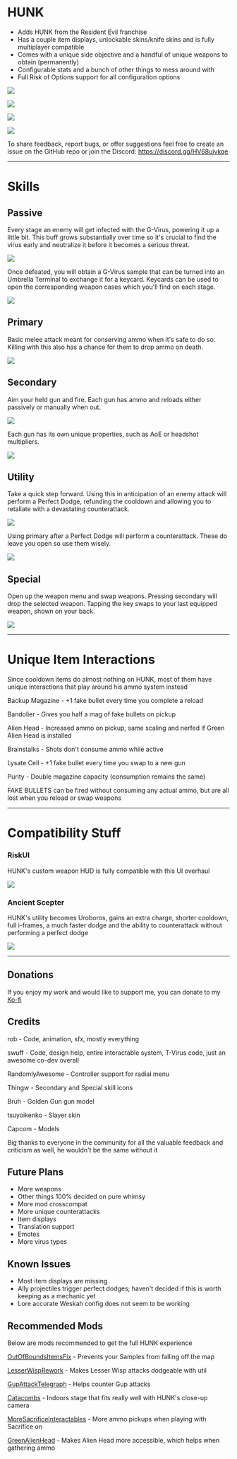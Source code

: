 # HUNK
- Adds HUNK from the Resident Evil franchise
- Has a couple item displays, unlockable skins/knife skins and is fully multiplayer compatible
- Comes with a unique side objective and a handful of unique weapons to obtain (permanently)
- Configurable stats and a bunch of other things to mess around with
- Full Risk of Options support for all configuration options

[![](https://github.com/ArcPh1r3/Hunk/blob/main/Release/FuckShit/screen1.png?raw=true)]()

[![](https://github.com/ArcPh1r3/Hunk/blob/main/Release/FuckShit/screen2.png?raw=true)]()

[![](https://github.com/ArcPh1r3/Hunk/blob/main/Release/FuckShit/screen3.png?raw=true)]()

[![](https://github.com/ArcPh1r3/Hunk/blob/main/HunkUnityProject/Assets/Hunk/Icons/texHunkIcon.png?raw=true)]()


To share feedback, report bugs, or offer suggestions feel free to create an issue on the GitHub repo or join the Discord: https://discord.gg/HV68ujvkqe

___

# Skills

## Passive
Every stage an enemy will get infected with the G-Virus, powering it up a little bit. This buff grows substantially over time so it's crucial to find the virus early and neutralize it before it becomes a serious threat.

[![](https://github.com/ArcPh1r3/Hunk/blob/main/Release/FuckShit/passive.gif?raw=true)]()

Once defeated, you will obtain a G-Virus sample that can be turned into an Umbrella Terminal to exchange it for a keycard. Keycards can be used to open the corresponding weapon cases which you'll find on each stage.

[![](https://github.com/ArcPh1r3/Hunk/blob/main/Release/FuckShit/passive3.gif?raw=true)]()

## Primary
Basic melee attack meant for conserving ammo when it's safe to do so. Killing with this also has a chance for them to drop ammo on death.

[![](https://github.com/ArcPh1r3/Hunk/blob/main/Release/FuckShit/primary.gif?raw=true)]()

## Secondary
Aim your held gun and fire. Each gun has ammo and reloads either passively or manually when out.

[![](https://github.com/ArcPh1r3/Hunk/blob/main/Release/FuckShit/secondary.gif?raw=true)]()

Each gun has its own unique properties, such as AoE or headshot multipliers.

[![](https://github.com/ArcPh1r3/Hunk/blob/main/Release/FuckShit/secondary2.gif?raw=true)]()

## Utility
Take a quick step forward. Using this in anticipation of an enemy attack will perform a Perfect Dodge, refunding the cooldown and allowing you to retaliate with a devastating counterattack.

[![](https://github.com/ArcPh1r3/Hunk/blob/main/Release/FuckShit/utility.gif?raw=true)]()

Using primary after a Perfect Dodge will perform a counterattack. These do leave you open so use them wisely.

[![](https://github.com/ArcPh1r3/Hunk/blob/main/Release/FuckShit/utility2.gif?raw=true)]()

## Special
Open up the weapon menu and swap weapons. Pressing secondary will drop the selected weapon. Tapping the key swaps to your last equipped weapon, shown on your back.

[![](https://github.com/ArcPh1r3/Hunk/blob/main/Release/FuckShit/special.gif?raw=true)]()

___

# Unique Item Interactions
Since cooldown items do almost nothing on HUNK, most of them have unique interactions that play around his ammo system instead


Backup Magazine - +1 fake bullet every time you complete a reload

Bandolier - Gives you half a mag of fake bullets on pickup

Alien Head - Increased ammo on pickup, same scaling and nerfed if Green Alien Head is installed

Brainstalks - Shots don't consume ammo while active

Lysate Cell - +1 fake bullet every time you swap to a new gun

Purity - Double magazine capacity (consumption remains the same)


FAKE BULLETS can be fired without consuming any actual ammo, but are all lost when you reload or swap weapons

___

# Compatibility Stuff

### RiskUI
HUNK's custom weapon HUD is fully compatible with this UI overhaul

[![](https://github.com/ArcPh1r3/Hunk/blob/main/Release/FuckShit/riskui.png?raw=true)]()

### Ancient Scepter
HUNK's utility becomes Uroboros, gains an extra charge, shorter cooldown, full i-frames, a much faster dodge and the ability to counterattack without performing a perfect dodge

[![](https://i.gyazo.com/8b278bf20f669b880b321ec000e83e80.gif)]()

___


## Donations
If you enjoy my work and would like to support me, you can donate to my [Ko-fi](https://ko-fi.com/robdev)


## Credits
rob - Code, animation, sfx, mostly everything

swuff - Code, design help, entire interactable system, T-Virus code, just an awesome co-dev overall

RandomlyAwesome - Controller support for radial menu

Thingw - Secondary and Special skill icons

Bruh - Golden Gun gun model

tsuyoikenko - Slayer skin

Capcom - Models


Big thanks to everyone in the community for all the valuable feedback and criticism as well, he wouldn't be the same without it


## Future Plans
- More weapons
- Other things 100% decided on pure whimsy
- More mod crosscompat
- More unique counterattacks
- Item displays
- Translation support
- Emotes
- More virus types

## Known Issues
- Most item displays are missing
- Ally projectiles trigger perfect dodges; haven't decided if this is worth keeping as a mechanic yet
- Lore accurate Weskah config does not seem to be working

## Recommended Mods

Below are mods recommended to get the full HUNK experience

[OutOfBoundsItemsFix](https://thunderstore.io/package/rob_gaming/OutOfBoundsItemsFix/) - Prevents your Samples from falling off the map

[LesserWispRework](https://thunderstore.io/package/rob_gaming/LesserWispRework/) - Makes Lesser Wisp attacks dodgeable with util

[GupAttackTelegraph](https://thunderstore.io/package/rob_gaming/GupAttackTelegraph/) - Helps counter Gup attacks

[Catacombs](https://thunderstore.io/package/viliger/Catacombs/) - Indoors stage that fits really well with HUNK's close-up camera

[MoreSacrificeInteractables](https://thunderstore.io/package/Moffein/MoreSacrificeInteractables/) - More ammo pickups when playing with Sacrifice on

[GreenAlienHead](https://thunderstore.io/package/duckduckgreyduck/GreenAlienHead/) - Makes Alien Head more accessible, which helps when gathering ammo





